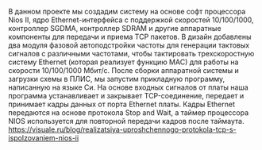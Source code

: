 В данном проекте мы создадим систему на основе софт процессора Nios II, ядро Ethernet-интерфейса с поддержкой скоростей 10/100/1000, контроллер SGDMA, контроллер SDRAM и другие аппаратные компоненты для передачи и приема TCP пакетов. В дизайн добавлены два модуля фазовой автоподстройки частоты для генерации тактовых сигналов с различными частотами, чтобы тактировать трехскоростную систему Ethernet (которая реализует функцию MAC) для работы на скорости 10/100/1000 Мбит/с. После сборки аппаратной системы и загрузки схемы в ПЛИС, мы запустим прикладную программу, написанную на языке Си. На основе входных сигналов от платы наша программа устанавливает и закрывает TCP-соединение, передает и принимает кадры данных от порта Ethernet платы. Кадры Ethernet передаются на основе протокола Stop and Wait, а таймер процессора NIOS используется для повторной передачи кадров после таймаута.
https://visuale.ru/blog/realizatsiya-uproshchennogo-protokola-tcp-s-ispolzovaniem-nios-ii
